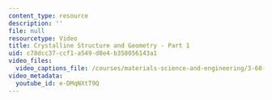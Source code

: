 ```yaml
---
content_type: resource
description: ''
file: null
resourcetype: Video
title: Crystalline Structure and Geometry - Part 1
uid: c78dcc37-ccf1-a549-d8e4-b358056143a1
video_files:
  video_captions_file: /courses/materials-science-and-engineering/3-60-symmetry-structure-and-tensor-properties-of-materials-fall-2005/video-lectures/crystalline-structure-and-geometry-part-1/e-DMqNXtT9Q.vtt
video_metadata:
  youtube_id: e-DMqNXtT9Q
---
```

